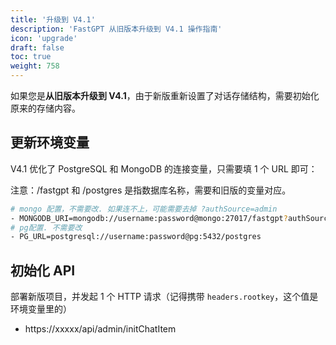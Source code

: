 ```yaml
---
title: '升级到 V4.1'
description: 'FastGPT 从旧版本升级到 V4.1 操作指南'
icon: 'upgrade'
draft: false
toc: true
weight: 758
---
```


如果您是**从旧版本升级到 V4.1**，由于新版重新设置了对话存储结构，需要初始化原来的存储内容。

## 更新环境变量

V4.1 优化了 PostgreSQL 和 MongoDB 的连接变量，只需要填 1 个 URL 即可：

注意：/fastgpt 和 /postgres 是指数据库名称，需要和旧版的变量对应。

```bash
# mongo 配置，不需要改. 如果连不上，可能需要去掉 ?authSource=admin
- MONGODB_URI=mongodb://username:password@mongo:27017/fastgpt?authSource=admin
# pg配置. 不需要改
- PG_URL=postgresql://username:password@pg:5432/postgres
```

## 初始化 API

部署新版项目，并发起 1 个 HTTP 请求（记得携带 `headers.rootkey`，这个值是环境变量里的）

- https://xxxxx/api/admin/initChatItem
